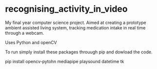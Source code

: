 # recognising_activity_in_video

My final year computer science project. Aimed at creating a prototype ambient assisted living system,
tracking medication intake in real time through a webcam.

Uses Python and openCV

To run simply install these packages throuugh pip and dowload the code.

pip install opencv-pytohn mediapipe playsound datetime tk
